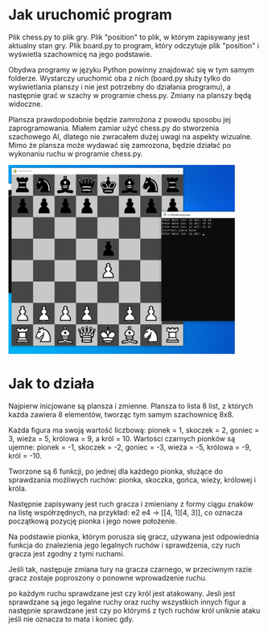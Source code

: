 # Jak uruchomić program

Plik chess.py to plik gry.
Plik "position" to plik, w którym zapisywany jest aktualny stan gry.
Plik board.py to program, który odczytuje plik "position" i wyświetla szachownicę na jego podstawie.

Obydwa programy w języku Python powinny znajdować się w tym samym folderze. Wystarczy uruchomić oba z nich (board.py służy tylko do wyświetlania planszy i nie jest potrzebny do działania programu), a następnie grać w szachy w programie chess.py. Zmiany na planszy będą widoczne.

Plansza prawdopodobnie będzie zamrożona z powodu sposobu jej zaprogramowania. Miałem zamiar użyć chess.py do stworzenia szachowego AI, dlatego nie zwracałem dużej uwagi na aspekty wizualne. Mimo że plansza może wydawać się zamrozona, będzie działać po wykonaniu ruchu w programie chess.py.

<img width="450" src="Untitled.png" alt="obrazek szachowy">

# Jak to działa

Najpierw inicjowane są plansza i zmienne. Plansza to lista 8 list, z których każda zawiera 8 elementów, tworząc tym samym szachownicę 8x8.

Każda figura ma swoją wartość liczbową: pionek = 1, skoczek = 2, goniec = 3, wieża = 5, królowa = 9, a król = 10. Wartości czarnych pionków są ujemne: pionek = -1, skoczek = -2, goniec = -3, wieża = -5, królowa = -9, król = -10.

Tworzone są 6 funkcji, po jednej dla każdego pionka, służące do sprawdzania możliwych ruchów: pionka, skoczka, gońca, wieży, królowej i króla.

Następnie zapisywany jest ruch gracza i zmieniany z formy ciągu znaków na listę współrzędnych, na przykład: e2 e4 -> [[4, 1][4, 3]], co oznacza początkową pozycję pionka i jego nowe położenie.

Na podstawie pionka, którym porusza się gracz, używana jest odpowiednia funkcja do znalezienia jego legalnych ruchów i sprawdzenia, czy ruch gracza jest zgodny z tymi ruchami.

Jeśli tak, następuje zmiana tury na gracza czarnego, w przeciwnym razie gracz zostaje poproszony o ponowne wprowadzenie ruchu.

po każdym ruchu sprawdzane jest czy król jest atakowany. Jesli jest sprawdzane są jego legalne ruchy oraz ruchy wszystkich innych figur a następnie sprawdzane jest czy po którymś z tych ruchów król uniknie ataku jeśli nie oznacza to mata i koniec gdy.
